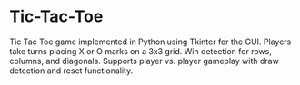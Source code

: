 # Tic-Tac-Toe
Tic Tac Toe game implemented in Python using Tkinter for the GUI. Players take turns placing X or O marks on a 3x3 grid. Win detection for rows, columns, and diagonals. Supports player vs. player gameplay with draw detection and reset functionality.
